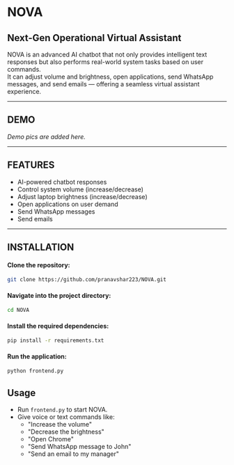 # NOVA

##  Next-Gen Operational Virtual Assistant

NOVA is an advanced AI chatbot that not only provides intelligent text responses but also performs real-world system tasks based on user commands.  
It can adjust volume and brightness, open applications, send WhatsApp messages, and send emails — offering a seamless virtual assistant experience.

---  

##  DEMO
*Demo pics are added here.*

---

## FEATURES
- AI-powered chatbot responses
- Control system volume (increase/decrease)
- Adjust laptop brightness (increase/decrease)
- Open applications on user demand
- Send WhatsApp messages
- Send emails

---

##  INSTALLATION
####  Clone the repository:
```bash
git clone https://github.com/pranavshar223/NOVA.git
```
####  Navigate into the project directory:
```bash
cd NOVA
```
####  Install the required dependencies:
```bash
pip install -r requirements.txt
```
####  Run the application:
```bash
python frontend.py
```
## Usage
- Run `frontend.py`  to start NOVA.
- Give voice or text commands like:
  + "Increase the volume"
  + "Decrease the brightness"
  + "Open Chrome"
  + "Send WhatsApp message to John"
  + "Send an email to my manager"
